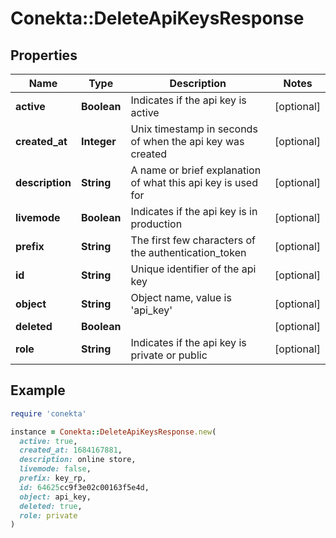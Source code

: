 # Conekta::DeleteApiKeysResponse

## Properties

| Name | Type | Description | Notes |
| ---- | ---- | ----------- | ----- |
| **active** | **Boolean** | Indicates if the api key is active | [optional] |
| **created_at** | **Integer** | Unix timestamp in seconds of when the api key was created | [optional] |
| **description** | **String** | A name or brief explanation of what this api key is used for | [optional] |
| **livemode** | **Boolean** | Indicates if the api key is in production | [optional] |
| **prefix** | **String** | The first few characters of the authentication_token | [optional] |
| **id** | **String** | Unique identifier of the api key | [optional] |
| **object** | **String** | Object name, value is &#39;api_key&#39; | [optional] |
| **deleted** | **Boolean** |  | [optional] |
| **role** | **String** | Indicates if the api key is private or public | [optional] |

## Example

```ruby
require 'conekta'

instance = Conekta::DeleteApiKeysResponse.new(
  active: true,
  created_at: 1684167881,
  description: online store,
  livemode: false,
  prefix: key_rp,
  id: 64625cc9f3e02c00163f5e4d,
  object: api_key,
  deleted: true,
  role: private
)
```

